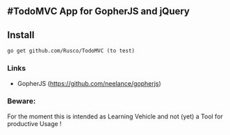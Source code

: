 #TodoMVC App for GopherJS and jQuery
---------------------------------------------
## Install

    go get github.com/Rusco/TodoMVC (to test)

### Links
- GopherJS (https://github.com/neelance/gopherjs)

### Beware: 

For the moment this is intended as Learning Vehicle and not (yet) a Tool for productive Usage !




